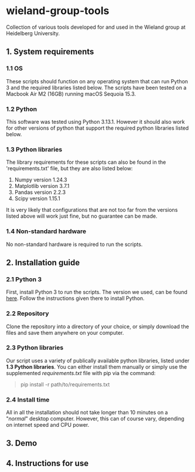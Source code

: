 # wieland-group-tools
Collection of various tools developed for and used in the Wieland group at Heidelberg University.

## 1. System requirements
### 1.1 OS

These scripts should function on any operating system that can run Python 3 and the required libraries listed below.
The scripts have been tested on a Macbook Air M2 (16GB) running macOS Sequoia 15.3.

### 1.2 Python

This software was tested using Python 3.13.1. However it should also work for other versions of python that support the required python libraries listed below.

### 1.3 Python libraries

The library requirements for these scripts can also be found in the 'requirements.txt' file, but they are also listed below:

1. Numpy version 1.24.3
2. Matplotlib version 3.7.1
3. Pandas version 2.2.3
4. Scipy version 1.15.1

It is very likely that configurations that are not too far from the versions listed above will work just fine, but no guarantee can be made.
### 1.4 Non-standard hardware
No non-standard hardware is required to run the scripts.
## 2. Installation guide
### 2.1 Python 3
First, install Python 3 to run the scripts. The version we used, can be found [here](https://www.python.org/downloads/release/python-3131/).
Follow the instructions given there to install Python. 
### 2.2 Repository
Clone the repository into a directory of your choice, or simply download the files and save them anywhere on your computer.
### 2.3 Python libraries
Our script uses a variety of publically available python libraries, listed under **1.3 Python libraries**. You can either install them manually or simply use the supplemented *requirements.txt* file with pip via the command:
> pip install -r path/to/requirements.txt
### 2.4 Install time
All in all the installation should not take longer than 10 minutes on a "*normal*" desktop computer. However, this can of course vary, depending on internet speed and CPU power.

## 3. Demo

## 4. Instructions for use
